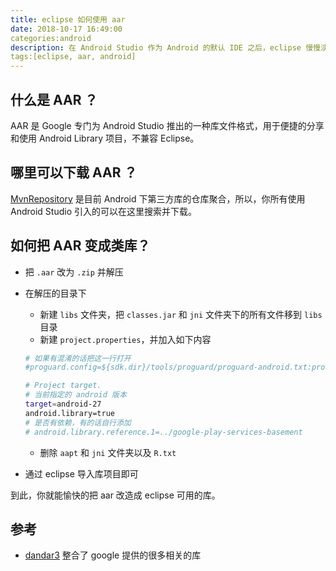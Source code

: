 ```yaml
---
title: eclipse 如何使用 aar
date: 2018-10-17 16:49:00
categories:android
description: 在 Android Studio 作为 Android 的默认 IDE 之后，eclipse 慢慢淡出视野，但还有不少公司还是用着 eclipse，那么现在很多开源项目包括第三方 SDK 都慢慢抛弃输出 jar，使得 eclipse 能支持的越来越少。
tags:[eclipse, aar, android]
---
```


## 什么是 AAR ？

AAR 是 Google 专门为 Android Studio 推出的一种库文件格式，用于便捷的分享和使用 Android Library 项目，不兼容 Eclipse。

## 哪里可以下载 AAR ？

[MvnRepository](https://mvnrepository.com/) 是目前 Android 下第三方库的仓库聚合，所以，你所有使用 Android Studio 引入的可以在这里搜索并下载。

## 如何把 AAR 变成类库？

* 把 `.aar` 改为 `.zip` 并解压
* 在解压的目录下
    * 新建 `libs` 文件夹，把 `classes.jar` 和 `jni` 文件夹下的所有文件移到 `libs` 目录
    * 新建 `project.properties`，并加入如下内容

    ``` bash
    # 如果有混淆的话把这一行打开
    #proguard.config=${sdk.dir}/tools/proguard/proguard-android.txt:proguard-project.txt

    # Project target.
    # 当前指定的 android 版本
    target=android-27
    android.library=true
    # 是否有依赖，有的话自行添加
    # android.library.reference.1=../google-play-services-basement
    ```

    * 删除 `aapt` 和 `jni` 文件夹以及 `R.txt`
* 通过 eclipse 导入库项目即可

到此，你就能愉快的把 aar 改造成 eclipse 可用的库。

## 参考

* [dandar3](https://github.com/dandar3) 整合了 google 提供的很多相关的库



